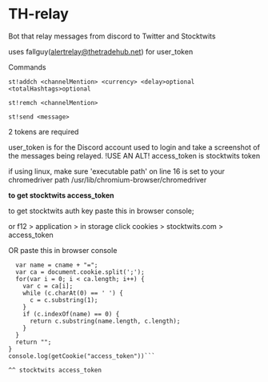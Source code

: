# TH-relay
Bot that relay messages from discord to Twitter and Stocktwits

uses fallguy(alertrelay@thetradehub.net) for user_token

Commands

`st!addch <channelMention> <currency> <delay>optional <totalHashtags>optional`

`st!remch <channelMention>`

`st!send <message>`


2 tokens are required

user_token is for the Discord account used to login and take a screenshot of the messages being relayed. !USE AN ALT!
access_token is stocktwits token

if using linux, make sure 'executable path' on line 16 is set to your chromedriver path
/usr/lib/chromium-browser/chromedriver

**to get stocktwits access_token**

to get stocktwits auth key paste this in browser console;

or f12 > application > in storage click cookies > stocktwits.com > access_token

OR paste this in browser console

```function getCookie(cname) {
  var name = cname + "=";
  var ca = document.cookie.split(';');
  for(var i = 0; i < ca.length; i++) {
    var c = ca[i];
    while (c.charAt(0) == ' ') {
      c = c.substring(1);
    }
    if (c.indexOf(name) == 0) {
      return c.substring(name.length, c.length);
    }
  }
  return "";
}
console.log(getCookie("access_token"))```

^^ stocktwits access_token
